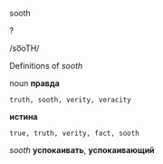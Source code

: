 sooth

?

/so͞oTH/

Definitions of _sooth_

noun
**правда**

    truth, sooth, verity, veracity
**истина**

    true, truth, verity, fact, sooth

_sooth_
**успокаивать**, **успокаивающий**